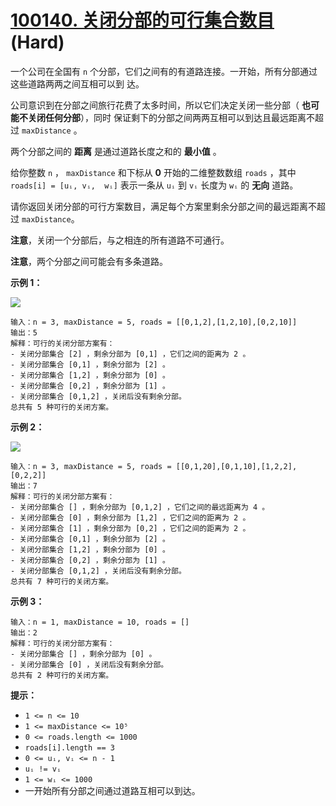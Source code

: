 # [100140. 关闭分部的可行集合数目][link] (Hard)

[link]: https://leetcode.cn/contest/biweekly-contest-119/problems/number-of-possible-sets-of-closing-branches/

一个公司在全国有 `n` 个分部，它们之间有的有道路连接。一开始，所有分部通过这些道路两两之间互相可以到
达。

公司意识到在分部之间旅行花费了太多时间，所以它们决定关闭一些分部（ **也可能不关闭任何分部**），同时
保证剩下的分部之间两两互相可以到达且最远距离不超过 `maxDistance` 。

两个分部之间的 **距离** 是通过道路长度之和的 **最小值** 。

给你整数 `n` ， `maxDistance` 和下标从 **0** 开始的二维整数数组 `roads` ，其中 `roads[i] = [uᵢ, vᵢ, 
wᵢ]` 表示一条从 `uᵢ` 到 `vᵢ` 长度为 `wᵢ` 的 **无向** 道路。

请你返回关闭分部的可行方案数目，满足每个方案里剩余分部之间的最远距离不超过 `maxDistance`。

**注意**，关闭一个分部后，与之相连的所有道路不可通行。

**注意**，两个分部之间可能会有多条道路。

**示例 1：**

![](https://assets.leetcode.com/uploads/2023/11/08/example11.png)

```
输入：n = 3, maxDistance = 5, roads = [[0,1,2],[1,2,10],[0,2,10]]
输出：5
解释：可行的关闭分部方案有：
- 关闭分部集合 [2] ，剩余分部为 [0,1] ，它们之间的距离为 2 。
- 关闭分部集合 [0,1] ，剩余分部为 [2] 。
- 关闭分部集合 [1,2] ，剩余分部为 [0] 。
- 关闭分部集合 [0,2] ，剩余分部为 [1] 。
- 关闭分部集合 [0,1,2] ，关闭后没有剩余分部。
总共有 5 种可行的关闭方案。
```

**示例 2：**

![](https://assets.leetcode.com/uploads/2023/11/08/example22.png)

```
输入：n = 3, maxDistance = 5, roads = [[0,1,20],[0,1,10],[1,2,2],[0,2,2]]
输出：7
解释：可行的关闭分部方案有：
- 关闭分部集合 [] ，剩余分部为 [0,1,2] ，它们之间的最远距离为 4 。
- 关闭分部集合 [0] ，剩余分部为 [1,2] ，它们之间的距离为 2 。
- 关闭分部集合 [1] ，剩余分部为 [0,2] ，它们之间的距离为 2 。
- 关闭分部集合 [0,1] ，剩余分部为 [2] 。
- 关闭分部集合 [1,2] ，剩余分部为 [0] 。
- 关闭分部集合 [0,2] ，剩余分部为 [1] 。
- 关闭分部集合 [0,1,2] ，关闭后没有剩余分部。
总共有 7 种可行的关闭方案。
```

**示例 3：**

```
输入：n = 1, maxDistance = 10, roads = []
输出：2
解释：可行的关闭分部方案有：
- 关闭分部集合 [] ，剩余分部为 [0] 。
- 关闭分部集合 [0] ，关闭后没有剩余分部。
总共有 2 种可行的关闭方案。
```

**提示：**

- `1 <= n <= 10`
- `1 <= maxDistance <= 10⁵`
- `0 <= roads.length <= 1000`
- `roads[i].length == 3`
- `0 <= uᵢ, vᵢ <= n - 1`
- `uᵢ != vᵢ`
- `1 <= wᵢ <= 1000`
- 一开始所有分部之间通过道路互相可以到达。
